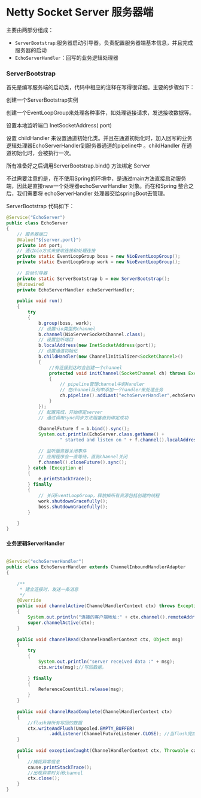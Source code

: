 # Netty Socket Server 服务器端

主要由两部分组成：

* `ServerBootstrap`:服务器启动引导器。负责配置服务器端基本信息，并且完成服务器的启动
* `EchoServerHandler`：回写的业务逻辑处理器

### ServerBootstrap

首先是编写服务端的启动类，代码中相应的注释在写得很详细。主要的步骤如下：

创建一个ServerBootstrap实例

创建一个EventLoopGroup来处理各种事件，如处理链接请求，发送接收数据等。

设置本地监听端口 InetSocketAddress( port)

设置 childHandler 来设置通道初始化类。并且在通道初始化时，加入回写的业务逻辑处理器EchoServerHandler到服务器通道的pipeline中 。childHandler 在通道初始化时，会被执行一次。

所有准备好之后调用ServerBootstrap.bind() 方法绑定 Server

不过需要注意的是，在不使用Spring的环境中，是通过main方法直接启动服务端，因此是直接new一个处理器echoServerHandler 对象。而在和Spring 整合之后，我们需要将 echoServerHandler 处理器交给springBoot去管理。

ServerBootstrap 代码如下：

```java
@Service("EchoServer")
public class EchoServer
{
    // 服务器端口
    @Value("${server.port}")
    private int port;
    // 通过nio方式来接收连接和处理连接
    private static EventLoopGroup boss = new NioEventLoopGroup();
    private static EventLoopGroup work = new NioEventLoopGroup();
​
    // 启动引导器
    private static ServerBootstrap b = new ServerBootstrap();
    @Autowired
    private EchoServerHandler echoServerHandler;
​
    public void run()
    {
        try
        {
            b.group(boss, work);
            // 设置nio类型的channel
            b.channel(NioServerSocketChannel.class);
            // 设置监听端口
            b.localAddress(new InetSocketAddress(port));
            // 设置通道初始化
            b.childHandler(new ChannelInitializer<SocketChannel>()
            {
                //有连接到达时会创建一个channel
                protected void initChannel(SocketChannel ch) throws Exception
                {
                    // pipeline管理channel中的Handler
                    // 在channel队列中添加一个handler来处理业务
                    ch.pipeline().addLast("echoServerHandler",echoServerHandler);
                }
            });
            // 配置完成，开始绑定server
            // 通过调用sync同步方法阻塞直到绑定成功
​
            ChannelFuture f = b.bind().sync();
            System.out.println(EchoServer.class.getName() +
                    " started and listen on " + f.channel().localAddress());
​
            // 监听服务器关闭事件
            // 应用程序会一直等待，直到channel关闭
            f.channel().closeFuture().sync();
        } catch (Exception e)
        {
            e.printStackTrace();
        } finally
        {
            // 关闭EventLoopGroup，释放掉所有资源包括创建的线程
            work.shutdownGracefully();
            boss.shutdownGracefully();
        }
​
    }
}
```

#### 业务逻辑ServerHandler

```java

​@Service("echoServerHandler")
public class EchoServerHandler extends ChannelInboundHandlerAdapter
{
​
    /**
     * 建立连接时，发送一条消息
     */
    @Override
    public void channelActive(ChannelHandlerContext ctx) throws Exception
    {
        System.out.println("连接的客户端地址:" + ctx.channel().remoteAddress());
        super.channelActive(ctx);
    }
​
    public void channelRead(ChannelHandlerContext ctx, Object msg)
    {
        try
        {
            System.out.println("server received data :" + msg);
            ctx.write(msg);//写回数据，
​
        } finally
        {
            ReferenceCountUtil.release(msg);
        }
    }
​
    public void channelReadComplete(ChannelHandlerContext ctx)
    {
        //flush掉所有写回的数据
        ctx.writeAndFlush(Unpooled.EMPTY_BUFFER)
                .addListener(ChannelFutureListener.CLOSE); //当flush完成后关闭channel
    }
​
    public void exceptionCaught(ChannelHandlerContext ctx, Throwable cause)
    {
        //捕捉异常信息
        cause.printStackTrace();
        //出现异常时关闭channel
        ctx.close();
    }
}
​
```